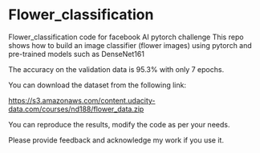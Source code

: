 # Flower_classification
Flower_classification code for facebook AI pytorch challenge
This repo shows how to build an image classifier (flower images) using pytorch and pre-trained models such as DenseNet161

The accuracy on the validation data is 95.3% with only 7 epochs. 

You can download the dataset from the following link:

https://s3.amazonaws.com/content.udacity-data.com/courses/nd188/flower_data.zip

You can reproduce the results, modify the code as per your needs.

Please provide feedback and acknowledge my work if you use it.

